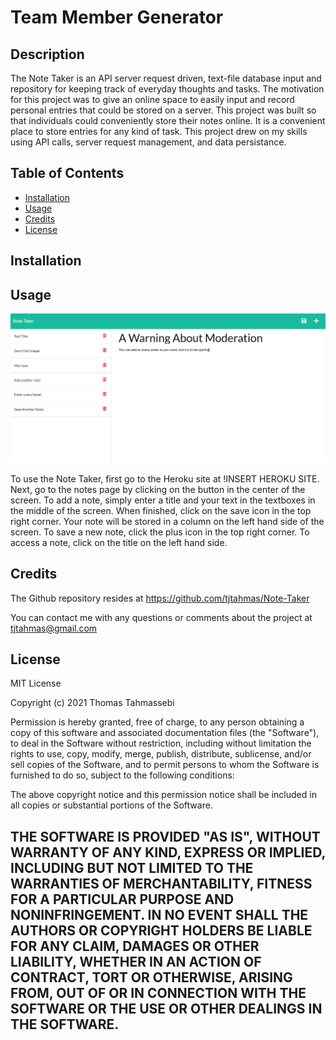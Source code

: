 # Team Member Generator
## Description

The Note Taker is an API server request driven, text-file database input and repository for keeping track of everyday thoughts and tasks. The motivation for this project was to give an online space to easily input and record personal entries that could be stored on a server. This project was built so that individuals could conveniently store their notes online. It is a convenient place to store entries for any kind of task. This project drew on my skills using API calls, server request management, and data persistance. 

## Table of Contents 
- [Installation](#installation)
- [Usage](#usage)
- [Credits](#credits)
- [License](#license)

## Installation


## Usage
![Screenshot](/public/assets\Screenshot.png)

To use the Note Taker, first go to the Heroku site at !INSERT HEROKU SITE. Next, go to the notes page by clicking on the button in the center of the screen. To add a note, simply enter a title and your text in the textboxes in the middle of the screen. When finished, click on the save icon in the top right corner. Your note will be stored in a column on the left hand side of the screen. To save a new note, click the plus icon in the top right corner. To access a note, click on the title on the left hand side. 

## Credits
The Github repository resides at https://github.com/tjtahmas/Note-Taker

You can contact me with any questions or comments about the project at tjtahmas@gmail.com

## License

MIT License

Copyright (c) 2021 Thomas Tahmassebi

Permission is hereby granted, free of charge, to any person obtaining a copy
of this software and associated documentation files (the "Software"), to deal
in the Software without restriction, including without limitation the rights
to use, copy, modify, merge, publish, distribute, sublicense, and/or sell
copies of the Software, and to permit persons to whom the Software is
furnished to do so, subject to the following conditions:

The above copyright notice and this permission notice shall be included in all
copies or substantial portions of the Software.

THE SOFTWARE IS PROVIDED "AS IS", WITHOUT WARRANTY OF ANY KIND, EXPRESS OR
IMPLIED, INCLUDING BUT NOT LIMITED TO THE WARRANTIES OF MERCHANTABILITY,
FITNESS FOR A PARTICULAR PURPOSE AND NONINFRINGEMENT. IN NO EVENT SHALL THE
AUTHORS OR COPYRIGHT HOLDERS BE LIABLE FOR ANY CLAIM, DAMAGES OR OTHER
LIABILITY, WHETHER IN AN ACTION OF CONTRACT, TORT OR OTHERWISE, ARISING FROM,
OUT OF OR IN CONNECTION WITH THE SOFTWARE OR THE USE OR OTHER DEALINGS IN THE
SOFTWARE.
---